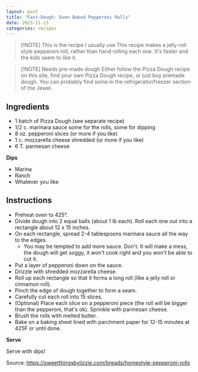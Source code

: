 ```yaml
---
layout: post
title: "Fast-Dough: Oven Baked Pepperoni Rolls"
date: 2023-11-13
categories: recipes
---
```


> [!NOTE] This is the recipe I usually use
> This recipe makes a jelly-roll style pepperoni roll, rather than hand rolling each one.  It's faster and the kids seem to like it.


> [!NOTE] Needs pre-made dough
> Either follow the Pizza Dough recipe on this site, find your own Pizza Dough recipe, or just buy premade dough.  You can probably find some in the refrigerator/freezer section of the Jewel.

Ingredients
--
* 1 batch of  Pizza Dough (see separate recipe)
* 1/2 c. marinara sauce some for the rolls, some for dipping
* 8 oz. pepperoni slices (or more if you like)
* 1 c. mozzarella cheese shredded (or more if you like)
* 6 T. parmesan cheese

**Dips**
* Marina
* Ranch
* Whatever you like

Instructions
--

* Preheat oven to 425°.
* Divide dough into 2 equal balls (about 1 lb each). Roll each one out into a rectangle about 12 x 15 inches.
* On each rectangle, spread 2-4 tablespoons marinara sauce all the way to the edges.
	* You may be tempted to add more sauce.  Don't.  It will make a mess, the dough will get soggy, it won't cook right and you won't be able to cut it.
* Put a layer of pepperoni down on the sauce.
* Drizzle with shredded mozzarella cheese.
* Roll up each rectangle so that it forms a long roll (like a jelly roll or cinnamon roll).
* Pinch the edge of dough together to form a seam.
* Carefully cut each roll into 15 slices.
* (Optional) Place each slice on a pepperoni piece (the roll will be bigger than the pepperoni, that's ok). Sprinkle with parmesan cheese.
* Brush the rolls with melted butter.
* Bake on a baking sheet lined with parchment paper for 12-15 minutes at 425F or until done.

**Serve**

Serve with dips!

Source: https://sweetthingsbylizzie.com/breads/homestyle-pepperoni-rolls
